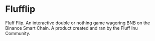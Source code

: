 # Flufflip
Fluff Flip. An interactive double or nothing game wagering BNB on the Binance Smart Chain. A product created and ran by the Fluff Inu Community. 

